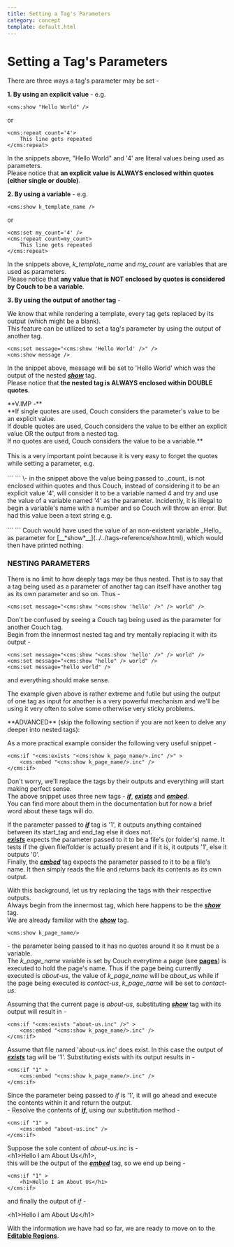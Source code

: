 ```yaml
---
title: Setting a Tag's Parameters
category: concept
template: default.html
---
```


# Setting a Tag's Parameters

There are three ways a tag's parameter may be set -

**1\. By using an explicit value** - e.g.

```
<cms:show "Hello World" />
```

or

```
<cms:repeat count='4'>
    This line gets repeated
</cms:repeat>
```

In the snippets above, "Hello World" and '4' are literal values being used as parameters.<br/>
Please notice that **an explicit value is ALWAYS enclosed within quotes (either single or double)**.

**2\. By using a variable** - e.g.

```
<cms:show k_template_name />
```

or

```
<cms:set my_count='4' />
<cms:repeat count=my_count>
    This line gets repeated
</cms:repeat>
```

In the snippets above, *k\_template\_name* and *my\_count* are variables that are used as parameters.<br/>
Please notice that **any value that is NOT enclosed by quotes is considered by Couch to be a variable**.

**3\. By using the output of another tag** -

We know that while rendering a template, every tag gets replaced by its output (which might be a blank).<br/>
This feature can be utilized to set a tag's parameter by using the output of another tag.

```
<cms:set message="<cms:show 'Hello World' />" />
<cms:show message />
```

In the snippet above, message will be set to 'Hello World' which was the output of the nested [__*show*__](../../tags-reference/show.html) tag.<br/>
Please notice that **the nested tag is ALWAYS enclosed within DOUBLE quotes**.

<p class="notice">
    **V.IMP -**<br/>
    **If single quotes are used, Couch considers the parameter's value to be an explicit value.<br/>
    If double quotes are used, Couch considers the value to be either an explicit value OR the output from a nested tag.<br/>
    If no quotes are used, Couch considers the value to be a variable.**<br/>
    <br/>
    This is a very important point because it is very easy to forget the quotes while setting a parameter, e.g.<br/><br/>
    ```
<cms:repeat count=4></cms:repeat>
    ```
    \- in the snippet above the value being passed to _count_ is not enclosed within quotes and thus Couch, instead of considering it to be an explicit value '4', will consider it to be a variable named 4 and try and use the value of a variable named '4' as the parameter. Incidently, it is illegal to begin a variable's name with a number and so Couch will throw an error. But had this value been a text string e.g.<br/><br/>
    ```
<cms:show var=Hello />
    ```
    Couch would have used the value of an non-existent variable _Hello_ as parameter for [__*show*__](../../tags-reference/show.html), which would then have printed nothing.
</p>

### NESTING PARAMETERS

There is no limit to how deeply tags may be thus nested. That is to say that a tag being used as a parameter of another tag can itself have another tag as its own parameter and so on. Thus -

```
<cms:set message="<cms:show "<cms:show 'hello' />" /> world" />
```

Don't be confused by seeing a Couch tag being used as the parameter for another Couch tag.<br/>
Begin from the innermost nested tag and try mentally replacing it with its output -

```
<cms:set message="<cms:show "<cms:show 'hello' />" /> world" />
<cms:set message="<cms:show "hello" /> world" />
<cms:set message="hello world" />
```

and everything should make sense.

The example given above is rather extreme and futile but using the output of one tag as input for another is a very powerful mechanism and we'll be using it very often to solve some otherwise very sticky problems.

<p class="error">**ADVANCED** (skip the following section if you are not keen to delve any deeper into nested tags):</p>

As a more practical example consider the following very useful snippet -

```
<cms:if "<cms:exists "<cms:show k_page_name/>.inc" />" >
    <cms:embed "<cms:show k_page_name/>.inc" />
</cms:if>
```

Don't worry, we'll replace the tags by their outputs and everything will start making perfect sense.<br/>
The above snippet uses three new tags - [__*if*__](../../tags-reference/if.html), [__*exists*__](../../tags-reference/exists.html) and [__*embed*__](../../tags-reference/embed.html).<br/>
You can find more about them in the documentation but for now a brief word about these tags will do.

If the parameter passed to [__*if*__](../../tags-reference/if.html) tag is '1', it outputs anything contained between its start\_tag and end\_tag else it does not.<br/>
[__*exists*__](../../tags-reference/exists.html) expects the parameter passed to it to be a file's (or folder's) name. It tests if the given file/folder is actually present and if it is, it outputs '1', else it outputs '0'.<br/>
Finally, the [__*embed*__](../../tags-reference/embed.html) tag expects the parameter passed to it to be a file's name. It then simply reads the file and returns back its contents as its own output.

With this background, let us try replacing the tags with their respective outputs.<br/>
Always begin from the innermost tag, which here happens to be the [__*show*__](../../tags-reference/show.html) tag.<br/>
We are already familiar with the [__*show*__](../../tags-reference/show.html) tag.

```
<cms:show k_page_name/>
```

\- the parameter being passed to it has no quotes around it so it must be a variable.<br/>
The *k\_page\_name* variable is set by Couch everytime a page (see [**pages**](../cloned-pages.html)) is executed to hold the page's name. Thus if the page being currently executed is _about-us_, the value of *k\_page\_name* will be *about\_us* while if the page being executed is _contact-us_, *k\_page\_name* will be set to _contact-us_.

Assuming that the current page is _about-us_, substituting [__*show*__](../../tags-reference/show.html) tag with its output will result in -

```
<cms:if "<cms:exists "about-us.inc" />" >
    <cms:embed "<cms:show k_page_name/>.inc" />
</cms:if>
```

Assume that file named 'about-us.inc' does exist. In this case the output of [__*exists*__](../../tags-reference/exists.html) tag will be '1'. Substituting exists with its output results in -

```
<cms:if "1" >
    <cms:embed "<cms:show k_page_name/>.inc" />
</cms:if>
```

Since the parameter being passed to _if_ is '1', it will go ahead and execute the contents within it and return the output.<br/>
\- Resolve the contents of [__*if*__](../../tags-reference/if.html), using our substitution method -

```
<cms:if "1" >
    <cms:embed "about-us.inc" />
</cms:if>
```

Suppose the sole content of _about-us.inc_ is -<br/>
&lt;h1&gt;Hello I am About Us&lt;/h1&gt;,<br/>
this will be the output of the [__*embed*__](../../tags-reference/embed.html) tag, so we end up being -

```
<cms:if "1" >
    <h1>Hello I am About Us</h1>
</cms:if>
```

and finally the output of _if_ -

&lt;h1&gt;Hello I am About Us&lt;/h1&gt;

With the information we have had so far, we are ready to move on to the [**Editable Regions**](../editable-regions.html).
